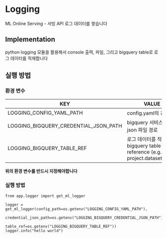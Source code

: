 # Logging
ML Online Serving - 서빙 API 로그 데이터를 쌓습니다

## Implementation
python logging 모듈을 활용해서 console 출력, 파일, 그리고 bigquery table로 로그 데이터를 적재합니다 

## 실행 방법
### 환경 변수
| KEY | VALUE |  
| ---------------|----------------|
| LOGGING_CONFIG_YAML_PATH | config.yaml의 경로 | 
| LOGGING_BIGQUERY_CREDENTIAL_JSON_PATH | bigquery 서비스 계정 json 파일 경로 |
| LOGGING_BIGQUERY_TABLE_REF | 로그 데이터를 적재할 bigquery table reference (e.g., project.dataset.table) |
**위의 환경 변수를 반드시 지정해야합니다**

### 실행 방법 
```shell
from app.logger import get_ml_logger

logger = get_ml_logger(config_path=os.getenv("LOGGING_CONFIG_YAML_PATH"),
                       credential_json_path=os.getenv("LOGGING_BIGQUERY_CREDENTIAL_JSON_PATH"),
                       table_ref=os.getenv("LOGGING_BIGQUERY_TABLE_REF"))
logger.info("hello world") 
```
